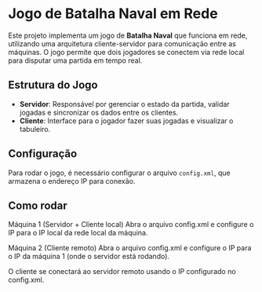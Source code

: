 # Jogo de Batalha Naval em Rede

Este projeto implementa um jogo de **Batalha Naval** que funciona em rede, utilizando uma arquitetura cliente-servidor para comunicação entre as máquinas. O jogo permite que dois jogadores se conectem via rede local para disputar uma partida em tempo real.

## Estrutura do Jogo

- **Servidor**: Responsável por gerenciar o estado da partida, validar jogadas e sincronizar os dados entre os clientes.
- **Cliente**: Interface para o jogador fazer suas jogadas e visualizar o tabuleiro.

## Configuração
Para rodar o jogo, é necessário configurar o arquivo `config.xml`, que armazena o endereço IP para conexão.

## Como rodar

Máquina 1 (Servidor + Cliente local)
Abra o arquivo config.xml e configure o IP para o IP local da rede local da máquina.

Máquina 2 (Cliente remoto)
Abra o arquivo config.xml e configure o IP para o IP da máquina 1 (onde o servidor está rodando).

O cliente se conectará ao servidor remoto usando o IP configurado no config.xml.
